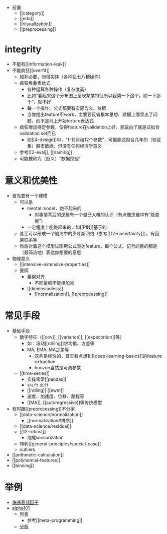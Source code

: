 - 前置
  - [[category]]
  - [[eda]]
  - [[visualization]]
  - [[preprocessing]]
# integrity
- 不能有[[information-leak]]
- 不能疯狂[[overfit]]
  - 如非必要，勿增实体（各种乱七八糟操作）
  - 疯狂堆叠表达式
    - 各种运算各种操作（复杂度高）
    - 比如“看起来这个分布图上呈现某某特征所以我乘一下这个，除一下那个”，就不好
    - 每一个操作、公式都要有实际含义、依据
    - 当你提出feature不work，主要要反省根本思想、建模上哪里出了问题，而不是马上开始torture表达式
  - 疯狂增加待定参数，使得feature在validation上好，那说白了就是过拟合validation set而已
    - 如[[4-design]]中，“1-12月给12个参数”，可能能过拟合几年的（验证集）股市数据，但没有任何经济学意义
  - 参考[[2-eval]], [[naming]]
  - 可能被称为（贬义）“数据挖掘”
# 意义和优美性
- 首先要有一个建模
  - 可以是
    - mental model，跑不起来的
      - 对事情背后的逻辑有一个自己大概的认识（有点像思维中有“隐变量”）
    - 一定程度上能跑起来的，如[[PIN]]基于的
  - 甚至可以形成一个脑海中的贝叶斯网络（参考[[12-uncertainty]]），有因果联系等
  - 然后对着这个模型试图用公式表达feature，每个公式、记号的目的都是（最简洁地）表达你想要的意思
- 物理意义
  - [[intensive-extensive-properties]]
  - 量纲
    - 量纲对齐
      - 不同量纲不能相加减
    - [[dimensionless]]
      - [[normalization]], [[preprocessing]]
# 常见手段
- 基础手段
  - 数字特征（[[cov]], [[variance]], [[expectation]]等）
    - 如：滚动[[rolling]]求均值、方差等
    - MA, EMA, MA之差等
      - 这些是线性的，其实有点想到[[deep-learning-basics]]的feature extraction
      - horizon当然是可调参数
  - [[time-series]]
    - 实操常常[[pandas]]
    - `shift` `diff`
    - [[rolling]] [[ewm]]
    - 速度、加速度、位移、路程等
    - [[MA]], [[autoregressive]]等传统模型
- 有时跟[[preprocessing]]不分家
  - [[data-science/normalization]]
    - [[normalization#排序]]
  - [[data-science/residual]]
  - [[12-robust]]
    - 缩尾winsorization
  - 特判[[general-principles/special-case]]
  - outliers
- [[arithmetic-calculation]]
- [[polynomial-features]]
- [[binning]]
# 举例
- [海通高频因子](https://www.htsec.com/jfimg/colimg/upload/20181106/32441541468174586.pdf)
- [alpha101](https://arxiv.org/abs/1601.00991)
  - [列表](https://github.com/wukan1986/expr_codegen/blob/main/examples/alpha101.txt)
    - 参考[[meta-programming]]
  - [分析](https://www.zhihu.com/column/c_1317426644055502848)